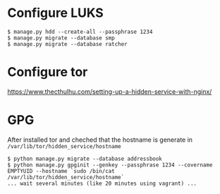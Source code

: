 # Configure LUKS

    $ manage.py hdd --create-all --passphrase 1234
    $ manage.py migrate --database smp
    $ manage.py migrate --database ratcher

# Configure tor

https://www.thecthulhu.com/setting-up-a-hidden-service-with-nginx/

# GPG

After installed tor and cheched that the hostname is generate in ``/var/lib/tor/hidden_service/hostname``

    $ python manage.py migrate --database addressbook
    $ python manage.py gpginit --genkey --passphrase 1234 --covername EMPTYUID --hostname `sudo /bin/cat /var/lib/tor/hidden_service/hostname`
    ... wait several minutes (like 20 minutes using vagrant) ...
